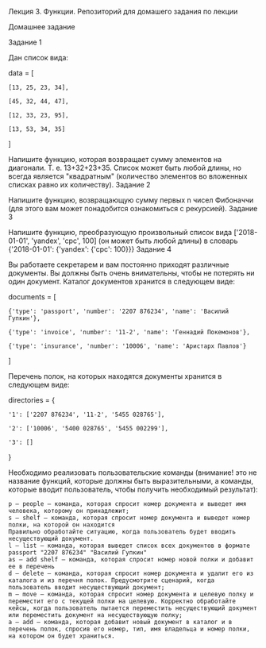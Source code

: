 
Лекция 3. Функции. 
Репозиторий для домашего задания по лекции

Домашнее задание

Задание 1

Дан список вида:

data = [

    [13, 25, 23, 34],

    [45, 32, 44, 47],

    [12, 33, 23, 95],

    [13, 53, 34, 35]

]

Напишите функцию, которая возвращает сумму элементов на диагонали. Т. е. 13+32+23+35.
Список может быть любой длины, но всегда является "квадратным" (количество элементов во вложенных списках равно их количеству).
Задание 2

Напишите функцию, возвращающую сумму первых n чисел Фибоначчи (для этого вам может понадобится ознакомиться с рекурсией).
Задание 3

Напишите функцию, преобразующую произвольный список вида ['2018-01-01', 'yandex', 'cpc', 100] (он может быть любой длины) в словарь {'2018-01-01': {'yandex': {'cpc': 100}}}
Задание 4

Вы работаете секретарем и вам постоянно приходят различные документы. Вы должны быть очень внимательны, чтобы не потерять ни один документ. Каталог документов хранится в следующем виде:

documents = [

    {'type': 'passport', 'number': '2207 876234', 'name': 'Василий Гупкин'},

    {'type': 'invoice', 'number': '11-2', 'name': 'Геннадий Покемонов'},

    {'type': 'insurance', 'number': '10006', 'name': 'Аристарх Павлов'}

]

Перечень полок, на которых находятся документы хранится в следующем виде:

directories = {

    '1': ['2207 876234', '11-2', '5455 028765'],

    '2': ['10006', '5400 028765', '5455 002299'],

    '3': []

}

Необходимо реализовать пользовательские команды (внимание! это не название функций, которые должны быть выразительными, а команды, которые вводит пользователь, чтобы получить необходимый результат):

    p – people – команда, которая спросит номер документа и выведет имя человека, которому он принадлежит;
    s – shelf – команда, которая спросит номер документа и выведет номер полки, на которой он находится
    Правильно обработайте ситуацию, когда пользователь будет вводить несуществующий документ.
    l – list – команда, которая выведет список всех документов в формате
    passport "2207 876234" "Василий Гупкин"
    as – add shelf – команда, которая спросит номер новой полки и добавит ее в перечень
    d – delete – команда, которая спросит номер документа и удалит его из каталога и из перечня полок. Предусмотрите сценарий, когда пользователь вводит несуществующий документ;
    m – move – команда, которая спросит номер документа и целевую полку и переместит его с текущей полки на целевую. Корректно обработайте кейсы, когда пользователь пытается переместить несуществующий документ или переместить документ на несуществующую полку;
    a – add – команда, которая добавит новый документ в каталог и в перечень полок, спросив его номер, тип, имя владельца и номер полки, на котором он будет храниться.

